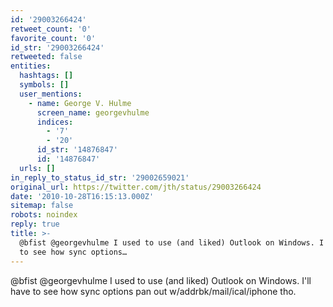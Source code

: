 ```yaml
---
id: '29003266424'
retweet_count: '0'
favorite_count: '0'
id_str: '29003266424'
retweeted: false
entities:
  hashtags: []
  symbols: []
  user_mentions:
    - name: George V. Hulme
      screen_name: georgevhulme
      indices:
        - '7'
        - '20'
      id_str: '14876847'
      id: '14876847'
  urls: []
in_reply_to_status_id_str: '29002659021'
original_url: https://twitter.com/jth/status/29003266424
date: '2010-10-28T16:15:13.000Z'
sitemap: false
robots: noindex
reply: true
title: >-
  @bfist @georgevhulme I used to use (and liked) Outlook on Windows. I'll have
  to see how sync options…
---
```


@bfist @georgevhulme I used to use (and liked) Outlook on Windows. I'll have to see how sync options pan out w/addrbk/mail/ical/iphone tho.